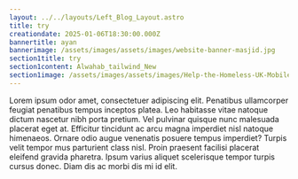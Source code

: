 ```yaml
---
layout: ../../layouts/Left_Blog_Layout.astro
title: try
creationdate: 2025-01-06T18:30:00.000Z
bannertitle: ayan
bannerimage: /assets/images/assets/images/website-banner-masjid.jpg
section1title: try
section1content: Alwahab_tailwind_New
section1image: /assets/images/assets/images/Help-the-Homeless-UK-Mobile-Banner.jpg
---
```


Lorem ipsum odor amet, consectetuer adipiscing elit. Penatibus ullamcorper feugiat penatibus tempus inceptos platea. Leo habitasse vitae natoque dictum nascetur nibh porta pretium. Vel pulvinar quisque nunc malesuada placerat eget at. Efficitur tincidunt ac arcu magna imperdiet nisl natoque himenaeos. Ornare odio augue venenatis posuere tempus imperdiet? Turpis velit tempor mus parturient class nisl. Proin praesent facilisi placerat eleifend gravida pharetra. Ipsum varius aliquet scelerisque tempor turpis cursus donec. Diam dis ac morbi dis mi id elit.
